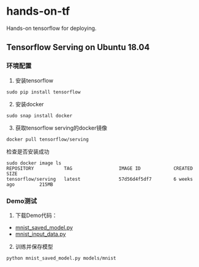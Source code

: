 # hands-on-tf
Hands-on tensorflow for deploying.

## Tensorflow Serving on Ubuntu 18.04

### 环境配置

1. 安装tensorflow

```shell
sudo pip install tensorflow
```

2. 安装docker

```shell
sudo snap install docker
```

3. 获取tensorflow serving的docker镜像

```shell
docker pull tensorflow/serving
```

检查是否安装成功
```shell
sudo docker image ls
REPOSITORY           TAG                 IMAGE ID            CREATED             SIZE
tensorflow/serving   latest              57d56d4f5df7        6 weeks ago         215MB
```

### Demo测试

1. 下载Demo代码：
* [mnist_saved_model.py](https://raw.githubusercontent.com/tensorflow/serving/master/tensorflow_serving/example/mnist_saved_model.py)
* [mnist_input_data.py](https://raw.githubusercontent.com/tensorflow/serving/master/tensorflow_serving/example/mnist_input_data.py)

2. 训练并保存模型
```shell
python mnist_saved_model.py models/mnist
```
